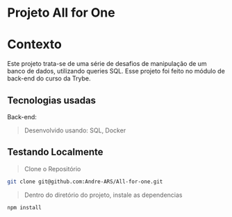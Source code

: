 # Projeto All for One

# Contexto

Este projeto trata-se de uma série de desafios de manipulação de um banco de dados, utilizando queries SQL. Esse projeto foi feito no módulo de back-end do curso da Trybe.

## Tecnologias usadas

Back-end:

> Desenvolvido usando: SQL, Docker

## Testando Localmente

> Clone o Repositório


```bash
git clone git@github.com:Andre-ARS/All-for-one.git
```

> Dentro do diretório do projeto, instale as dependencias

```bash
npm install
```
